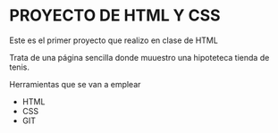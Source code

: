 <h1> PROYECTO DE HTML Y CSS </h1>
<p>Este es el primer proyecto que realizo en clase de HTML</p>
<p>Trata de una página sencilla donde muuestro una hipoteteca tienda de tenis.</p>
<p>Herramientas que se van a emplear</p>
<ul>
  <li>HTML</li>
  <li>CSS</li>
  <li>GIT</li>
</ul>
